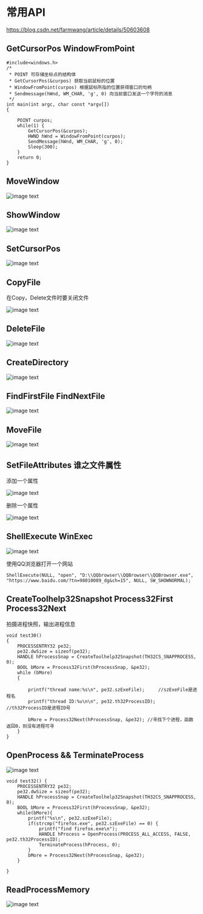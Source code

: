 # 常用API

https://blog.csdn.net/farmwang/article/details/50603608

## GetCursorPos WindowFromPoint
```
#include<windows.h>
/*
 * POINT 可存储坐标点的结构体
 * GetCursorPos(&curpos) 获取当前鼠标的位置
 * WindowFromPoint(curpos) 根据鼠标所指的位置获得窗口的句柄
 * Sendmessage(hWnd, WM_CHAR, 'g', 0) 向当前窗口发送一个字符的消息
 */
int main(int argc, char const *argv[])
{
    
    POINT curpos;
    while(1) {
        GetCursorPos(&curpos);
        HWND hWnd = WindowFromPoint(curpos);
        SendMessage(hWnd, WM_CHAR, 'g', 0);
        Sleep(300);
    }
    return 0;
}
```

## MoveWindow

![image text](./picture/p5.png)

## ShowWindow

![image text](./picture/p6.png)

## SetCursorPos

![image text](./picture/p7.png)

## CopyFile

在Copy，Delete文件时要关闭文件

![image text](./picture/p8.png)


## DeleteFile

![image text](./picture/p9.png)

## CreateDirectory

![image text](./picture/p10.png)

## FindFirstFile FindNextFile

![image text](./picture/p13.png)

## MoveFile

![image text](./picture/p14.png)

## SetFileAttributes 谁之文件属性

添加一个属性

![image text](./picture/p17.png)

删除一个属性

![image text](./picture/p17.1.png)

## ShellExecute WinExec

![image text](./picture/p18.png)

使用QQ浏览器打开一个网站

```
ShellExecute(NULL, "open", "D:\\QQbrowser\\QQBrowser\\QQBrowser.exe", "https://www.baidu.com/?tn=98010089_dg&ch=15", NULL, SW_SHOWNORMAL);

```

## CreateToolhelp32Snapshot Process32First Process32Next

拍摄进程快照，输出进程信息

```
void test30()
{
    PROCESSENTRY32 pe32;
    pe32.dwSize = sizeof(pe32);
    HANDLE hProcessSnap = CreateToolhelp32Snapshot(TH32CS_SNAPPROCESS, 0);
    BOOL bMore = Process32First(hProcessSnap, &pe32);
    while (bMore)
    {

        printf("thread name:%s\n", pe32.szExeFile);     //szExeFile是进程名
        printf("thread ID:%u\n\n", pe32.th32ProcessID); //th32ProcessID是进程ID号

        bMore = Process32Next(hProcessSnap, &pe32); //寻找下个进程，函数返回0，则没有进程可寻
    }
}
```
## OpenProcess && TerminateProcess

![image text](./picture/p32.png)

```
void test32() {
    PROCESSENTRY32 pe32;
    pe32.dwSize = sizeof(pe32);
    HANDLE hProcessSnap = CreateToolhelp32Snapshot(TH32CS_SNAPPROCESS, 0);
    BOOL bMore = Process32First(hProcessSnap, &pe32);
    while(bMore){
        printf("%s\n", pe32.szExeFile);
        if(strcmp("firefox.exe", pe32.szExeFile) == 0) {
            printf("find firefox.exe\n");
            HANDLE hProcess = OpenProcess(PROCESS_ALL_ACCESS, FALSE, pe32.th32ProcessID);
            TerminateProcess(hProcess, 0);
        }
        bMore = Process32Next(hProcessSnap, &pe32);
    }
    
}
```

## ReadProcessMemory

![image text](./picture/p37.png)
